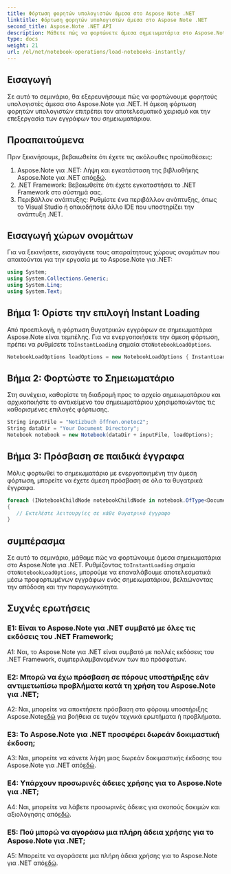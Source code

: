 ```yaml
---
title: Φόρτωση φορητών υπολογιστών άμεσα στο Aspose Note .NET
linktitle: Φόρτωση φορητών υπολογιστών άμεσα στο Aspose Note .NET
second_title: Aspose.Note .NET API
description: Μάθετε πώς να φορτώνετε άμεσα σημειωματάρια στο Aspose.Note για .NET για να βελτιώσετε την αποτελεσματικότητα και την παραγωγικότητα επεξεργασίας εγγράφων.
type: docs
weight: 21
url: /el/net/notebook-operations/load-notebooks-instantly/
---
```

## Εισαγωγή

Σε αυτό το σεμινάριο, θα εξερευνήσουμε πώς να φορτώνουμε φορητούς υπολογιστές άμεσα στο Aspose.Note για .NET. Η άμεση φόρτωση φορητών υπολογιστών επιτρέπει τον αποτελεσματικό χειρισμό και την επεξεργασία των εγγράφων του σημειωματάριου.

## Προαπαιτούμενα

Πριν ξεκινήσουμε, βεβαιωθείτε ότι έχετε τις ακόλουθες προϋποθέσεις:

1.  Aspose.Note για .NET: Λήψη και εγκατάσταση της βιβλιοθήκης Aspose.Note για .NET από[εδώ](https://releases.aspose.com/note/net/).
2. .NET Framework: Βεβαιωθείτε ότι έχετε εγκαταστήσει το .NET Framework στο σύστημά σας.
3. Περιβάλλον ανάπτυξης: Ρυθμίστε ένα περιβάλλον ανάπτυξης, όπως το Visual Studio ή οποιοδήποτε άλλο IDE που υποστηρίζει την ανάπτυξη .NET.

## Εισαγωγή χώρων ονομάτων

Για να ξεκινήσετε, εισαγάγετε τους απαραίτητους χώρους ονομάτων που απαιτούνται για την εργασία με το Aspose.Note για .NET:

```csharp
using System;
using System.Collections.Generic;
using System.Linq;
using System.Text;
```

## Βήμα 1: Ορίστε την επιλογή Instant Loading

 Από προεπιλογή, η φόρτωση θυγατρικών εγγράφων σε σημειωματάρια Aspose.Note είναι τεμπέλης. Για να ενεργοποιήσετε την άμεση φόρτωση, πρέπει να ρυθμίσετε το`InstantLoading` σημαία στο`NotebookLoadOptions`.

```csharp
NotebookLoadOptions loadOptions = new NotebookLoadOptions { InstantLoading = true };
```

## Βήμα 2: Φορτώστε το Σημειωματάριο

Στη συνέχεια, καθορίστε τη διαδρομή προς το αρχείο σημειωματάριου και αρχικοποιήστε το αντικείμενο του σημειωματάριου χρησιμοποιώντας τις καθορισμένες επιλογές φόρτωσης.

```csharp
String inputFile = "Notizbuch öffnen.onetoc2";
String dataDir = "Your Document Directory";
Notebook notebook = new Notebook(dataDir + inputFile, loadOptions);
```

## Βήμα 3: Πρόσβαση σε παιδικά έγγραφα

Μόλις φορτωθεί το σημειωματάριο με ενεργοποιημένη την άμεση φόρτωση, μπορείτε να έχετε άμεση πρόσβαση σε όλα τα θυγατρικά έγγραφα.

```csharp
foreach (INotebookChildNode notebookChildNode in notebook.OfType<Document>()) 
{
   // Εκτελέστε λειτουργίες σε κάθε θυγατρικό έγγραφο
}
```

## συμπέρασμα

Σε αυτό το σεμινάριο, μάθαμε πώς να φορτώνουμε άμεσα σημειωματάρια στο Aspose.Note για .NET. Ρυθμίζοντας το`InstantLoading` σημαία στο`NotebookLoadOptions`, μπορούμε να επαναλάβουμε αποτελεσματικά μέσω προφορτωμένων εγγράφων ενός σημειωματάριου, βελτιώνοντας την απόδοση και την παραγωγικότητα.

## Συχνές ερωτήσεις

### Ε1: Είναι το Aspose.Note για .NET συμβατό με όλες τις εκδόσεις του .NET Framework;

A1: Ναι, το Aspose.Note για .NET είναι συμβατό με πολλές εκδόσεις του .NET Framework, συμπεριλαμβανομένων των πιο πρόσφατων.

### Ε2: Μπορώ να έχω πρόσβαση σε πόρους υποστήριξης εάν αντιμετωπίσω προβλήματα κατά τη χρήση του Aspose.Note για .NET;

 A2: Ναι, μπορείτε να αποκτήσετε πρόσβαση στο φόρουμ υποστήριξης Aspose.Note[εδώ](https://forum.aspose.com/c/note/28) για βοήθεια σε τυχόν τεχνικά ερωτήματα ή προβλήματα.

### Ε3: Το Aspose.Note για .NET προσφέρει δωρεάν δοκιμαστική έκδοση;

 A3: Ναι, μπορείτε να κάνετε λήψη μιας δωρεάν δοκιμαστικής έκδοσης του Aspose.Note για .NET από[εδώ](https://releases.aspose.com/).

### Ε4: Υπάρχουν προσωρινές άδειες χρήσης για το Aspose.Note για .NET;

 A4: Ναι, μπορείτε να λάβετε προσωρινές άδειες για σκοπούς δοκιμών και αξιολόγησης από[εδώ](https://purchase.aspose.com/temporary-license/).

### Ε5: Πού μπορώ να αγοράσω μια πλήρη άδεια χρήσης για το Aspose.Note για .NET;

 A5: Μπορείτε να αγοράσετε μια πλήρη άδεια χρήσης για το Aspose.Note για .NET από[εδώ](https://purchase.aspose.com/buy).